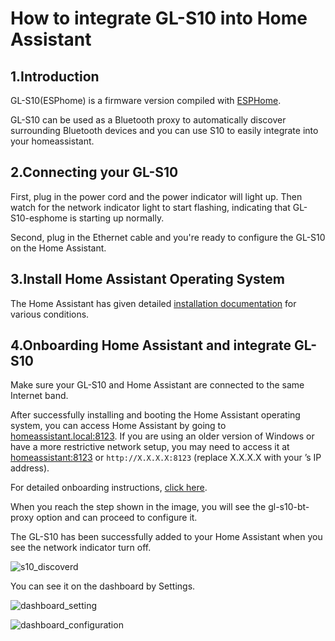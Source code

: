 # How to integrate GL-S10 into Home Assistant

## 1.Introduction

GL-S10(ESPhome) is a firmware version compiled with [ESPHome](https://esphome.io/guides/getting_started_hassio). 

GL-S10 can be used as a Bluetooth proxy to automatically discover surrounding Bluetooth devices and you can use S10 to easily integrate into your homeassistant.

## 2.Connecting your GL-S10

First, plug in the power cord and the power indicator will light up. Then watch for the network indicator light to start flashing, indicating that GL-S10-esphome is starting up normally.

Second, plug in the Ethernet cable and you're ready to configure the GL-S10 on the Home Assistant.

## 3.Install Home Assistant Operating System

The Home Assistant has given detailed [installation documentation](https://www.home-assistant.io/installation/) for various conditions.

## 4.Onboarding Home Assistant and integrate GL-S10

Make sure your GL-S10 and Home Assistant are connected to the same Internet band.

After successfully installing and booting the Home Assistant operating system, you can access Home Assistant by going to [homeassistant.local:8123](http://homeassistant.local:8123/). If you are using an older version of Windows or have a more restrictive network setup, you may need to access it at [homeassistant:8123](http://homeassistant:8123/) or `http://X.X.X.X:8123` (replace X.X.X.X with your ’s IP address).

For detailed onboarding instructions,  [click here](https://www.home-assistant.io/getting-started/onboarding/).

When you reach the step shown in the image, you will see the gl-s10-bt-proxy option and can proceed to configure it.

The GL-S10 has been successfully added to your Home Assistant when you see the network indicator turn off.

![s10_discoverd](https://static.gl-inet.com/docs/iot/en/ble_proxy/gl-s10/ha_integration_guide/s10_discoverd.png)

You can see it on the dashboard by Settings. 

![dashboard_setting](https://static.gl-inet.com/docs/iot/en/ble_proxy/gl-s10/ha_integration_guide/dashboard_setting.png)

![dashboard_configuration](https://static.gl-inet.com/docs/iot/en/ble_proxy/gl-s10/ha_integration_guide/dashboard_configuration.png)



